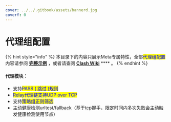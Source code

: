 ```yaml
---
cover: ../../.gitbook/assets/bannerd.jpg
coverY: 0
---
```


# 代理组配置

{% hint style="info" %}
本目录下的内容只展示Meta专属特性，全部<mark style="color:blue;">代理组配置</mark>内容请参阅 [**完整示例**](broken-reference) ，或者请查阅 [**Clash Wiki**](https://lancellc.gitbook.io/clash/clash-config-file/proxy-groups) **** 。
{% endhint %}

#### **代理模块：**

* 支持<mark style="color:blue;">PASS ( 跳过 )规则</mark>
* <mark style="color:blue;">Relay代理链支持UDP over TCP</mark>
* 支持<mark style="color:blue;">策略组正则筛选</mark>
* 主动健康检测urltest/fallback（基于tcp握手，限定时间内多次失败会主动触发健康检测使用节点）

